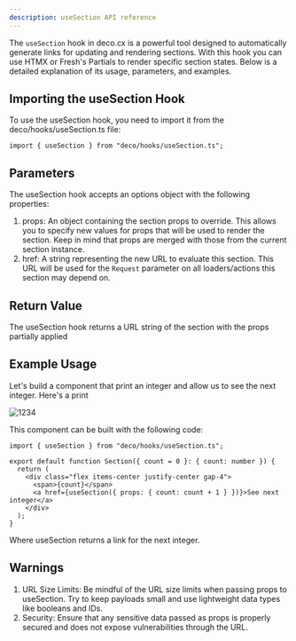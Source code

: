 ```yaml
---
description: useSection API reference
---
```


The `useSection` hook in deco.cx is a powerful tool designed to automatically generate links for updating and rendering sections. With this hook you can use HTMX or Fresh's Partials to render specific section states. Below is a detailed explanation of its usage, parameters, and examples.

## Importing the useSection Hook
To use the useSection hook, you need to import it from the deco/hooks/useSection.ts file:

```tsx
import { useSection } from "deco/hooks/useSection.ts";
```

## Parameters
The useSection hook accepts an options object with the following properties:

1. props: An object containing the section props to override. This allows you to specify new values for props that will be used to render the section. Keep in mind that props are merged with those from the current section instance.
2. href: A string representing the new URL to evaluate this section. This URL will be used for the `Request` parameter on all loaders/actions this section may depend on.

## Return Value
The useSection hook returns a URL string of the section with the props partially applied

## Example Usage
Let's build a component that print an integer and allow us to see the next integer. Here's a print

![1234](https://github.com/deco-cx/community/assets/1753396/f4abdeaf-9801-4f4a-8f57-2f3eaa22804e)

This component can be built with the following code:

```tsx
import { useSection } from "deco/hooks/useSection.ts";

export default function Section({ count = 0 }: { count: number }) {
  return (
    <div class="flex items-center justify-center gap-4">
      <span>{count}</span>
      <a href={useSection({ props: { count: count + 1 } })}>See next integer</a>
    </div>
  );
}
```

Where useSection returns a link for the next integer. 

## Warnings
1. URL Size Limits: Be mindful of the URL size limits when passing props to useSection. Try to keep payloads small and use lightweight data types like booleans and IDs.
2. Security: Ensure that any sensitive data passed as props is properly secured and does not expose vulnerabilities through the URL.

